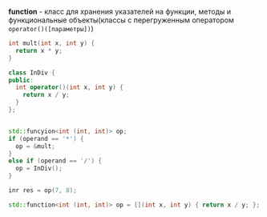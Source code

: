 **function** - класс для хранения указателей на функции, методы и функциональные объекты(классы с перегруженным оператором `operator()([параметры])`)

```cpp
int mult(int x, int y) {
  return x * y;
}

class InDiv {
public:
  int operator()(int x, int y) {
    return x / y;
  }
};


std::funcyion<int (int, int)> op;
if (operand == '*') {
  op = &mult;
}
else if (operand == '/') {
  op = InDiv();
}

inr res = op(7, 8);
```

```cpp
std::function<int (int, int)> op = [](int x, int y) { return x / y; };
```
